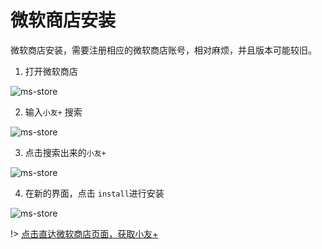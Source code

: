 # 微软商店安装
微软商店安装，需要注册相应的微软商店账号，相对麻烦，并且版本可能较旧。

1. 打开微软商店

![ms-store](./images/2022-07-12_191837.png ':size=90%')
    
2. 输入`小友+` 搜索

![ms-store](./images/2022-07-12_192141.png ':size=90%')

3. 点击搜索出来的`小友+`

![ms-store](./images/03.png ':size=40%')

4. 在新的界面，点击 `install`进行安装

![ms-store](./images/04.png ':size=90%')



!> [点击直达微软商店页面，获取小友+](ms-windows-store://pdp/?productid=9N8HM4N6R77J)
